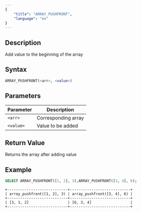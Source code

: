```yaml
---
{
    "title": "ARRAY_PUSHFRONT",
    "language": "en"
}
---
```


## Description

Add value to the beginning of the array

## Syntax

```sql
ARRAY_PUSHFRONT(<arr>, <value>)
```

## Parameters

| Parameter | Description |
|--|---|
| `<arr>` | Corresponding array |
| `<value>` | Value to be added |

## Return Value

Returns the array after adding value

## Example

```sql
SELECT ARRAY_PUSHFRONT([1, 2], 3),ARRAY_PUSHFRONT([3, 4], 6);
```

```text
+----------------------------+----------------------------+
| array_pushfront([1, 2], 3) | array_pushfront([3, 4], 6) |
+----------------------------+----------------------------+
| [3, 1, 2]                  | [6, 3, 4]                  |
+----------------------------+----------------------------+
```
